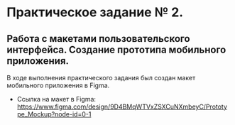# Практическое задание № 2.
## Работа с макетами пользовательского интерфейса. Создание прототипа мобильного приложения.

В ходе выполнения практического задания был создан макет мобильного приложения в Figma.
* Ссылка на макет в Figma:
https://www.figma.com/design/9D4BMqWTVxZSXCuNXmbeyC/Prototype_Mockup?node-id=0-1